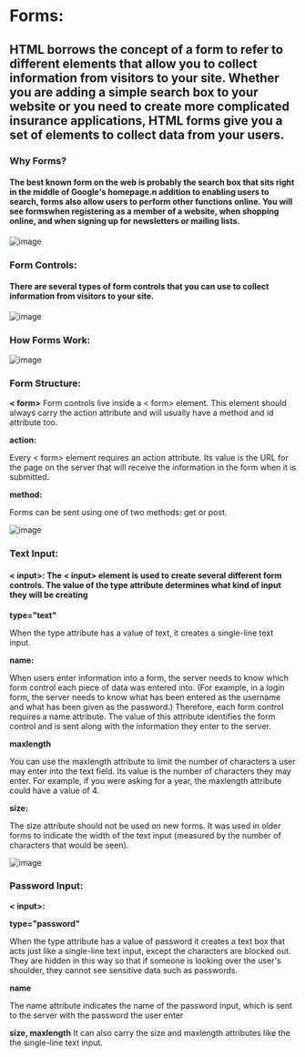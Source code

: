 # Forms:

## HTML borrows the concept of a form to refer to different  elements that allow you to collect information from visitors to  your site. Whether you are adding a simple search box to your website or  you need to create more complicated insurance applications,  HTML forms give you a set of elements to collect data from  your users.


### Why Forms?
#### The best known form on the web is probably  the search box that sits right in the middle of  Google's homepage.n addition to enabling users to  search, forms also allow users  to perform other functions  online. You will see formswhen registering as a member  of a website, when shopping  online, and when signing up for  newsletters or mailing lists.



![image](https://user-images.githubusercontent.com/79833733/112260572-d608e680-8c72-11eb-8f7b-8e4102242106.png)


### Form Controls:

#### There are several types of form controls that  you can use to collect information from visitors  to your site.


![image](https://user-images.githubusercontent.com/79833733/112260702-1cf6dc00-8c73-11eb-9e87-2f1fb78c65e3.png)

### How Forms Work:

![image](https://user-images.githubusercontent.com/79833733/112260795-4ca5e400-8c73-11eb-9b3c-ce8b8fd89757.png)


### Form Structure:

**< form>**  Form controls live inside a  < form> element. This element  should always carry the action attribute and will usually have a  method and id attribute too. 

**action:**

Every  < form> element requires 
an action attribute. Its value
is the URL for the page on the 
server that will receive the 
information in the form when it 
is submitted.

**method:**

Forms can be sent using one of 
two methods: get or post.

![image](https://user-images.githubusercontent.com/79833733/112261105-d81f7500-8c73-11eb-9bd0-7b973a381188.png)


### Text Input:
#### < input>: The < input> element is used  to create several different form  controls. The value of the type attribute determines what kind  of input they will be creating

**type="text"**

When the type attribute has a 
value of text, it creates a single-line text input.

**name:**

When users enter information  into a form, the server needs to  know which form control each  piece of data was entered into.  (For example, in a login form, the  server needs to know what has  been entered as the username  and what has been given as the  password.) Therefore, each form  control requires a name attribute.  The value of this attribute  identifies the form control and is  sent along with the information they enter to the server.

**maxlength**

You can use the maxlength attribute to limit the number  of characters a user may enter  into the text field. Its value is the  number of characters they may  enter. For example, if you were  asking for a year, the maxlength attribute could have a value of 4.

**size:** 

The size attribute should not  be used on new forms. It was  used in older forms to indicate  the width of the text input  (measured by the number of  characters that would be seen).


![image](https://user-images.githubusercontent.com/79833733/112261602-e28e3e80-8c74-11eb-8343-4d13fdc7deaa.png)


### Password Input:

**< input>:**

**type="password"**

When the type attribute has  a value of password it creates  a text box that acts just like a single-line text input, except  the characters are blocked out.  They are hidden in this way so  that if someone is looking over  the user's shoulder, they cannot  see sensitive data such as  passwords.

**name**

The name attribute indicates  the name of the password input,  which is sent to the server with  the password the user enter

**size, maxlength** 
It can also carry the size and  maxlength attributes like the  the single-line text input.

